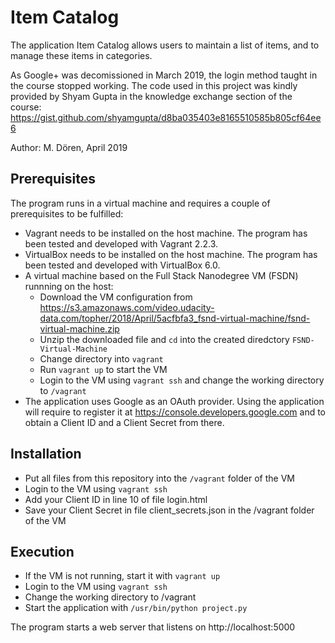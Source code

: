 
# Item Catalog

The application Item Catalog allows users to maintain a list of items, and to manage these items in categories.

As Google+ was decomissioned in March 2019, the login method taught in the course stopped working. The code used in this project was kindly provided by Shyam Gupta in the knowledge exchange section of the course: https://gist.github.com/shyamgupta/d8ba035403e8165510585b805cf64ee6

Author: M. Dören, April 2019

## Prerequisites

The program runs in a virtual machine and requires a couple of prerequisites to be fulfilled:
  * Vagrant needs to be installed on the host machine. The program has been tested and developed with Vagrant 2.2.3.
  * VirtualBox needs to be installed on the host machine. The program has been tested and developed with VirtualBox 6.0.
  * A virtual machine based on the Full Stack Nanodegree VM (FSDN) runnning on the host:
    * Download the VM configuration from https://s3.amazonaws.com/video.udacity-data.com/topher/2018/April/5acfbfa3_fsnd-virtual-machine/fsnd-virtual-machine.zip
    * Unzip the downloaded file and `cd` into the created diredctory `FSND-Virtual-Machine`
    * Change directory into `vagrant`
    * Run `vagrant up` to start the VM
    * Login to the VM using `vagrant ssh` and change the working directory to `/vagrant`
  * The application uses Google as an OAuth provider. Using the application will require to register it at https://console.developers.google.com and to obtain a Client ID and a Client Secret from there.

## Installation

  * Put all files from this repository into the `/vagrant` folder of the VM
  * Login to the VM using `vagrant ssh`
  * Add your Client ID in line 10 of file login.html
  * Save your Client Secret in file client_secrets.json in the /vagrant folder of the VM

## Execution

  * If the VM is not running, start it with `vagrant up`
  * Login to the VM using `vagrant ssh`
  * Change the working directory to /vagrant
  * Start the application with `/usr/bin/python project.py`

The program starts a web server that listens on http://localhost:5000
